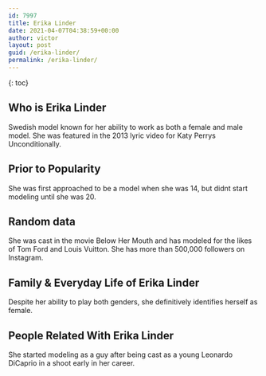 ```yaml
---
id: 7997
title: Erika Linder
date: 2021-04-07T04:38:59+00:00
author: victor
layout: post
guid: /erika-linder/
permalink: /erika-linder/
---
```



{: toc}


## Who is Erika Linder



Swedish model known for her ability to work as both a female and male model. She was featured in the 2013 lyric video for Katy Perrys Unconditionally.

                
                
                
## Prior to Popularity



She was first approached to be a model when she was 14, but didnt start modeling until she was 20.

                
                
                
## Random data



She was cast in the movie Below Her Mouth and has modeled for the likes of Tom Ford and Louis Vuitton. She has more than 500,000 followers on Instagram.

                
                
                
## Family & Everyday Life of Erika Linder



Despite her ability to play both genders, she definitively identifies herself as female.

                
                
                
## People Related With Erika Linder



She started modeling as a guy after being cast as a young Leonardo DiCaprio in a shoot early in her career.

                
              
            
          
          
          